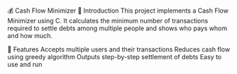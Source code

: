 💰 Cash Flow Minimizer
📌 Introduction
This project implements a Cash Flow Minimizer using C.
It calculates the minimum number of transactions required to settle debts among multiple people and shows who pays whom and how much.

🚀 Features
Accepts multiple users and their transactions
Reduces cash flow using greedy algorithm
Outputs step-by-step settlement of debts
Easy to use and run
